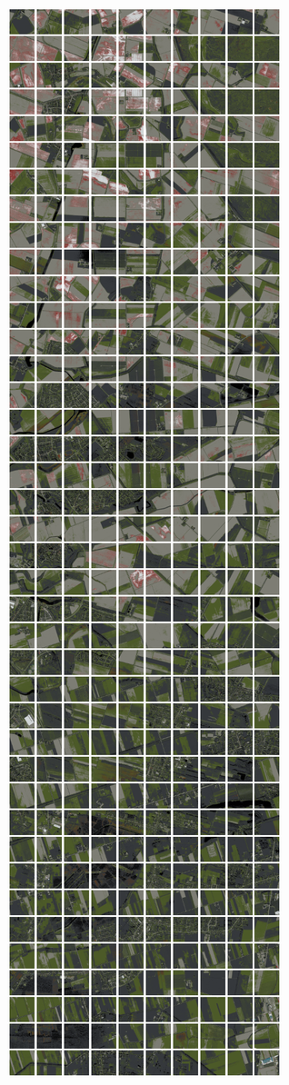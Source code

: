 <html>
<div>
<img src="https://github.com/HakkaTjakka/NL_TILE_MAP/blob/main/18/599/-1033/r.5990.-10330.png" height="44" width="44">
<img src="https://github.com/HakkaTjakka/NL_TILE_MAP/blob/main/18/599/-1033/r.5991.-10330.png" height="44" width="44">
<img src="https://github.com/HakkaTjakka/NL_TILE_MAP/blob/main/18/599/-1033/r.5992.-10330.png" height="44" width="44">
<img src="https://github.com/HakkaTjakka/NL_TILE_MAP/blob/main/18/599/-1033/r.5993.-10330.png" height="44" width="44">
<img src="https://github.com/HakkaTjakka/NL_TILE_MAP/blob/main/18/599/-1033/r.5994.-10330.png" height="44" width="44">
<img src="https://github.com/HakkaTjakka/NL_TILE_MAP/blob/main/18/599/-1033/r.5995.-10330.png" height="44" width="44">
<img src="https://github.com/HakkaTjakka/NL_TILE_MAP/blob/main/18/599/-1033/r.5996.-10330.png" height="44" width="44">
<img src="https://github.com/HakkaTjakka/NL_TILE_MAP/blob/main/18/599/-1033/r.5997.-10330.png" height="44" width="44">
<img src="https://github.com/HakkaTjakka/NL_TILE_MAP/blob/main/18/599/-1033/r.5998.-10330.png" height="44" width="44">
<img src="https://github.com/HakkaTjakka/NL_TILE_MAP/blob/main/18/599/-1033/r.5999.-10330.png" height="44" width="44">
<img src="https://github.com/HakkaTjakka/NL_TILE_MAP/blob/main/18/600/-1033/r.6000.-10330.png" height="44" width="44">
<img src="https://github.com/HakkaTjakka/NL_TILE_MAP/blob/main/18/600/-1033/r.6001.-10330.png" height="44" width="44">
<img src="https://github.com/HakkaTjakka/NL_TILE_MAP/blob/main/18/600/-1033/r.6002.-10330.png" height="44" width="44">
<img src="https://github.com/HakkaTjakka/NL_TILE_MAP/blob/main/18/600/-1033/r.6003.-10330.png" height="44" width="44">
<img src="https://github.com/HakkaTjakka/NL_TILE_MAP/blob/main/18/600/-1033/r.6004.-10330.png" height="44" width="44">
<img src="https://github.com/HakkaTjakka/NL_TILE_MAP/blob/main/18/600/-1033/r.6005.-10330.png" height="44" width="44">
<img src="https://github.com/HakkaTjakka/NL_TILE_MAP/blob/main/18/600/-1033/r.6006.-10330.png" height="44" width="44">
<img src="https://github.com/HakkaTjakka/NL_TILE_MAP/blob/main/18/600/-1033/r.6007.-10330.png" height="44" width="44">
<img src="https://github.com/HakkaTjakka/NL_TILE_MAP/blob/main/18/600/-1033/r.6008.-10330.png" height="44" width="44">
<img src="https://github.com/HakkaTjakka/NL_TILE_MAP/blob/main/18/600/-1033/r.6009.-10330.png" height="44" width="44">
<br>
<img src="https://github.com/HakkaTjakka/NL_TILE_MAP/blob/main/18/599/-1033/r.5990.-10329.png" height="44" width="44">
<img src="https://github.com/HakkaTjakka/NL_TILE_MAP/blob/main/18/599/-1033/r.5991.-10329.png" height="44" width="44">
<img src="https://github.com/HakkaTjakka/NL_TILE_MAP/blob/main/18/599/-1033/r.5992.-10329.png" height="44" width="44">
<img src="https://github.com/HakkaTjakka/NL_TILE_MAP/blob/main/18/599/-1033/r.5993.-10329.png" height="44" width="44">
<img src="https://github.com/HakkaTjakka/NL_TILE_MAP/blob/main/18/599/-1033/r.5994.-10329.png" height="44" width="44">
<img src="https://github.com/HakkaTjakka/NL_TILE_MAP/blob/main/18/599/-1033/r.5995.-10329.png" height="44" width="44">
<img src="https://github.com/HakkaTjakka/NL_TILE_MAP/blob/main/18/599/-1033/r.5996.-10329.png" height="44" width="44">
<img src="https://github.com/HakkaTjakka/NL_TILE_MAP/blob/main/18/599/-1033/r.5997.-10329.png" height="44" width="44">
<img src="https://github.com/HakkaTjakka/NL_TILE_MAP/blob/main/18/599/-1033/r.5998.-10329.png" height="44" width="44">
<img src="https://github.com/HakkaTjakka/NL_TILE_MAP/blob/main/18/599/-1033/r.5999.-10329.png" height="44" width="44">
<img src="https://github.com/HakkaTjakka/NL_TILE_MAP/blob/main/18/600/-1033/r.6000.-10329.png" height="44" width="44">
<img src="https://github.com/HakkaTjakka/NL_TILE_MAP/blob/main/18/600/-1033/r.6001.-10329.png" height="44" width="44">
<img src="https://github.com/HakkaTjakka/NL_TILE_MAP/blob/main/18/600/-1033/r.6002.-10329.png" height="44" width="44">
<img src="https://github.com/HakkaTjakka/NL_TILE_MAP/blob/main/18/600/-1033/r.6003.-10329.png" height="44" width="44">
<img src="https://github.com/HakkaTjakka/NL_TILE_MAP/blob/main/18/600/-1033/r.6004.-10329.png" height="44" width="44">
<img src="https://github.com/HakkaTjakka/NL_TILE_MAP/blob/main/18/600/-1033/r.6005.-10329.png" height="44" width="44">
<img src="https://github.com/HakkaTjakka/NL_TILE_MAP/blob/main/18/600/-1033/r.6006.-10329.png" height="44" width="44">
<img src="https://github.com/HakkaTjakka/NL_TILE_MAP/blob/main/18/600/-1033/r.6007.-10329.png" height="44" width="44">
<img src="https://github.com/HakkaTjakka/NL_TILE_MAP/blob/main/18/600/-1033/r.6008.-10329.png" height="44" width="44">
<img src="https://github.com/HakkaTjakka/NL_TILE_MAP/blob/main/18/600/-1033/r.6009.-10329.png" height="44" width="44">
<br>
<img src="https://github.com/HakkaTjakka/NL_TILE_MAP/blob/main/18/599/-1033/r.5990.-10328.png" height="44" width="44">
<img src="https://github.com/HakkaTjakka/NL_TILE_MAP/blob/main/18/599/-1033/r.5991.-10328.png" height="44" width="44">
<img src="https://github.com/HakkaTjakka/NL_TILE_MAP/blob/main/18/599/-1033/r.5992.-10328.png" height="44" width="44">
<img src="https://github.com/HakkaTjakka/NL_TILE_MAP/blob/main/18/599/-1033/r.5993.-10328.png" height="44" width="44">
<img src="https://github.com/HakkaTjakka/NL_TILE_MAP/blob/main/18/599/-1033/r.5994.-10328.png" height="44" width="44">
<img src="https://github.com/HakkaTjakka/NL_TILE_MAP/blob/main/18/599/-1033/r.5995.-10328.png" height="44" width="44">
<img src="https://github.com/HakkaTjakka/NL_TILE_MAP/blob/main/18/599/-1033/r.5996.-10328.png" height="44" width="44">
<img src="https://github.com/HakkaTjakka/NL_TILE_MAP/blob/main/18/599/-1033/r.5997.-10328.png" height="44" width="44">
<img src="https://github.com/HakkaTjakka/NL_TILE_MAP/blob/main/18/599/-1033/r.5998.-10328.png" height="44" width="44">
<img src="https://github.com/HakkaTjakka/NL_TILE_MAP/blob/main/18/599/-1033/r.5999.-10328.png" height="44" width="44">
<img src="https://github.com/HakkaTjakka/NL_TILE_MAP/blob/main/18/600/-1033/r.6000.-10328.png" height="44" width="44">
<img src="https://github.com/HakkaTjakka/NL_TILE_MAP/blob/main/18/600/-1033/r.6001.-10328.png" height="44" width="44">
<img src="https://github.com/HakkaTjakka/NL_TILE_MAP/blob/main/18/600/-1033/r.6002.-10328.png" height="44" width="44">
<img src="https://github.com/HakkaTjakka/NL_TILE_MAP/blob/main/18/600/-1033/r.6003.-10328.png" height="44" width="44">
<img src="https://github.com/HakkaTjakka/NL_TILE_MAP/blob/main/18/600/-1033/r.6004.-10328.png" height="44" width="44">
<img src="https://github.com/HakkaTjakka/NL_TILE_MAP/blob/main/18/600/-1033/r.6005.-10328.png" height="44" width="44">
<img src="https://github.com/HakkaTjakka/NL_TILE_MAP/blob/main/18/600/-1033/r.6006.-10328.png" height="44" width="44">
<img src="https://github.com/HakkaTjakka/NL_TILE_MAP/blob/main/18/600/-1033/r.6007.-10328.png" height="44" width="44">
<img src="https://github.com/HakkaTjakka/NL_TILE_MAP/blob/main/18/600/-1033/r.6008.-10328.png" height="44" width="44">
<img src="https://github.com/HakkaTjakka/NL_TILE_MAP/blob/main/18/600/-1033/r.6009.-10328.png" height="44" width="44">
<br>
<img src="https://github.com/HakkaTjakka/NL_TILE_MAP/blob/main/18/599/-1033/r.5990.-10327.png" height="44" width="44">
<img src="https://github.com/HakkaTjakka/NL_TILE_MAP/blob/main/18/599/-1033/r.5991.-10327.png" height="44" width="44">
<img src="https://github.com/HakkaTjakka/NL_TILE_MAP/blob/main/18/599/-1033/r.5992.-10327.png" height="44" width="44">
<img src="https://github.com/HakkaTjakka/NL_TILE_MAP/blob/main/18/599/-1033/r.5993.-10327.png" height="44" width="44">
<img src="https://github.com/HakkaTjakka/NL_TILE_MAP/blob/main/18/599/-1033/r.5994.-10327.png" height="44" width="44">
<img src="https://github.com/HakkaTjakka/NL_TILE_MAP/blob/main/18/599/-1033/r.5995.-10327.png" height="44" width="44">
<img src="https://github.com/HakkaTjakka/NL_TILE_MAP/blob/main/18/599/-1033/r.5996.-10327.png" height="44" width="44">
<img src="https://github.com/HakkaTjakka/NL_TILE_MAP/blob/main/18/599/-1033/r.5997.-10327.png" height="44" width="44">
<img src="https://github.com/HakkaTjakka/NL_TILE_MAP/blob/main/18/599/-1033/r.5998.-10327.png" height="44" width="44">
<img src="https://github.com/HakkaTjakka/NL_TILE_MAP/blob/main/18/599/-1033/r.5999.-10327.png" height="44" width="44">
<img src="https://github.com/HakkaTjakka/NL_TILE_MAP/blob/main/18/600/-1033/r.6000.-10327.png" height="44" width="44">
<img src="https://github.com/HakkaTjakka/NL_TILE_MAP/blob/main/18/600/-1033/r.6001.-10327.png" height="44" width="44">
<img src="https://github.com/HakkaTjakka/NL_TILE_MAP/blob/main/18/600/-1033/r.6002.-10327.png" height="44" width="44">
<img src="https://github.com/HakkaTjakka/NL_TILE_MAP/blob/main/18/600/-1033/r.6003.-10327.png" height="44" width="44">
<img src="https://github.com/HakkaTjakka/NL_TILE_MAP/blob/main/18/600/-1033/r.6004.-10327.png" height="44" width="44">
<img src="https://github.com/HakkaTjakka/NL_TILE_MAP/blob/main/18/600/-1033/r.6005.-10327.png" height="44" width="44">
<img src="https://github.com/HakkaTjakka/NL_TILE_MAP/blob/main/18/600/-1033/r.6006.-10327.png" height="44" width="44">
<img src="https://github.com/HakkaTjakka/NL_TILE_MAP/blob/main/18/600/-1033/r.6007.-10327.png" height="44" width="44">
<img src="https://github.com/HakkaTjakka/NL_TILE_MAP/blob/main/18/600/-1033/r.6008.-10327.png" height="44" width="44">
<img src="https://github.com/HakkaTjakka/NL_TILE_MAP/blob/main/18/600/-1033/r.6009.-10327.png" height="44" width="44">
<br>
<img src="https://github.com/HakkaTjakka/NL_TILE_MAP/blob/main/18/599/-1033/r.5990.-10326.png" height="44" width="44">
<img src="https://github.com/HakkaTjakka/NL_TILE_MAP/blob/main/18/599/-1033/r.5991.-10326.png" height="44" width="44">
<img src="https://github.com/HakkaTjakka/NL_TILE_MAP/blob/main/18/599/-1033/r.5992.-10326.png" height="44" width="44">
<img src="https://github.com/HakkaTjakka/NL_TILE_MAP/blob/main/18/599/-1033/r.5993.-10326.png" height="44" width="44">
<img src="https://github.com/HakkaTjakka/NL_TILE_MAP/blob/main/18/599/-1033/r.5994.-10326.png" height="44" width="44">
<img src="https://github.com/HakkaTjakka/NL_TILE_MAP/blob/main/18/599/-1033/r.5995.-10326.png" height="44" width="44">
<img src="https://github.com/HakkaTjakka/NL_TILE_MAP/blob/main/18/599/-1033/r.5996.-10326.png" height="44" width="44">
<img src="https://github.com/HakkaTjakka/NL_TILE_MAP/blob/main/18/599/-1033/r.5997.-10326.png" height="44" width="44">
<img src="https://github.com/HakkaTjakka/NL_TILE_MAP/blob/main/18/599/-1033/r.5998.-10326.png" height="44" width="44">
<img src="https://github.com/HakkaTjakka/NL_TILE_MAP/blob/main/18/599/-1033/r.5999.-10326.png" height="44" width="44">
<img src="https://github.com/HakkaTjakka/NL_TILE_MAP/blob/main/18/600/-1033/r.6000.-10326.png" height="44" width="44">
<img src="https://github.com/HakkaTjakka/NL_TILE_MAP/blob/main/18/600/-1033/r.6001.-10326.png" height="44" width="44">
<img src="https://github.com/HakkaTjakka/NL_TILE_MAP/blob/main/18/600/-1033/r.6002.-10326.png" height="44" width="44">
<img src="https://github.com/HakkaTjakka/NL_TILE_MAP/blob/main/18/600/-1033/r.6003.-10326.png" height="44" width="44">
<img src="https://github.com/HakkaTjakka/NL_TILE_MAP/blob/main/18/600/-1033/r.6004.-10326.png" height="44" width="44">
<img src="https://github.com/HakkaTjakka/NL_TILE_MAP/blob/main/18/600/-1033/r.6005.-10326.png" height="44" width="44">
<img src="https://github.com/HakkaTjakka/NL_TILE_MAP/blob/main/18/600/-1033/r.6006.-10326.png" height="44" width="44">
<img src="https://github.com/HakkaTjakka/NL_TILE_MAP/blob/main/18/600/-1033/r.6007.-10326.png" height="44" width="44">
<img src="https://github.com/HakkaTjakka/NL_TILE_MAP/blob/main/18/600/-1033/r.6008.-10326.png" height="44" width="44">
<img src="https://github.com/HakkaTjakka/NL_TILE_MAP/blob/main/18/600/-1033/r.6009.-10326.png" height="44" width="44">
<br>
<img src="https://github.com/HakkaTjakka/NL_TILE_MAP/blob/main/18/599/-1033/r.5990.-10325.png" height="44" width="44">
<img src="https://github.com/HakkaTjakka/NL_TILE_MAP/blob/main/18/599/-1033/r.5991.-10325.png" height="44" width="44">
<img src="https://github.com/HakkaTjakka/NL_TILE_MAP/blob/main/18/599/-1033/r.5992.-10325.png" height="44" width="44">
<img src="https://github.com/HakkaTjakka/NL_TILE_MAP/blob/main/18/599/-1033/r.5993.-10325.png" height="44" width="44">
<img src="https://github.com/HakkaTjakka/NL_TILE_MAP/blob/main/18/599/-1033/r.5994.-10325.png" height="44" width="44">
<img src="https://github.com/HakkaTjakka/NL_TILE_MAP/blob/main/18/599/-1033/r.5995.-10325.png" height="44" width="44">
<img src="https://github.com/HakkaTjakka/NL_TILE_MAP/blob/main/18/599/-1033/r.5996.-10325.png" height="44" width="44">
<img src="https://github.com/HakkaTjakka/NL_TILE_MAP/blob/main/18/599/-1033/r.5997.-10325.png" height="44" width="44">
<img src="https://github.com/HakkaTjakka/NL_TILE_MAP/blob/main/18/599/-1033/r.5998.-10325.png" height="44" width="44">
<img src="https://github.com/HakkaTjakka/NL_TILE_MAP/blob/main/18/599/-1033/r.5999.-10325.png" height="44" width="44">
<img src="https://github.com/HakkaTjakka/NL_TILE_MAP/blob/main/18/600/-1033/r.6000.-10325.png" height="44" width="44">
<img src="https://github.com/HakkaTjakka/NL_TILE_MAP/blob/main/18/600/-1033/r.6001.-10325.png" height="44" width="44">
<img src="https://github.com/HakkaTjakka/NL_TILE_MAP/blob/main/18/600/-1033/r.6002.-10325.png" height="44" width="44">
<img src="https://github.com/HakkaTjakka/NL_TILE_MAP/blob/main/18/600/-1033/r.6003.-10325.png" height="44" width="44">
<img src="https://github.com/HakkaTjakka/NL_TILE_MAP/blob/main/18/600/-1033/r.6004.-10325.png" height="44" width="44">
<img src="https://github.com/HakkaTjakka/NL_TILE_MAP/blob/main/18/600/-1033/r.6005.-10325.png" height="44" width="44">
<img src="https://github.com/HakkaTjakka/NL_TILE_MAP/blob/main/18/600/-1033/r.6006.-10325.png" height="44" width="44">
<img src="https://github.com/HakkaTjakka/NL_TILE_MAP/blob/main/18/600/-1033/r.6007.-10325.png" height="44" width="44">
<img src="https://github.com/HakkaTjakka/NL_TILE_MAP/blob/main/18/600/-1033/r.6008.-10325.png" height="44" width="44">
<img src="https://github.com/HakkaTjakka/NL_TILE_MAP/blob/main/18/600/-1033/r.6009.-10325.png" height="44" width="44">
<br>
<img src="https://github.com/HakkaTjakka/NL_TILE_MAP/blob/main/18/599/-1033/r.5990.-10324.png" height="44" width="44">
<img src="https://github.com/HakkaTjakka/NL_TILE_MAP/blob/main/18/599/-1033/r.5991.-10324.png" height="44" width="44">
<img src="https://github.com/HakkaTjakka/NL_TILE_MAP/blob/main/18/599/-1033/r.5992.-10324.png" height="44" width="44">
<img src="https://github.com/HakkaTjakka/NL_TILE_MAP/blob/main/18/599/-1033/r.5993.-10324.png" height="44" width="44">
<img src="https://github.com/HakkaTjakka/NL_TILE_MAP/blob/main/18/599/-1033/r.5994.-10324.png" height="44" width="44">
<img src="https://github.com/HakkaTjakka/NL_TILE_MAP/blob/main/18/599/-1033/r.5995.-10324.png" height="44" width="44">
<img src="https://github.com/HakkaTjakka/NL_TILE_MAP/blob/main/18/599/-1033/r.5996.-10324.png" height="44" width="44">
<img src="https://github.com/HakkaTjakka/NL_TILE_MAP/blob/main/18/599/-1033/r.5997.-10324.png" height="44" width="44">
<img src="https://github.com/HakkaTjakka/NL_TILE_MAP/blob/main/18/599/-1033/r.5998.-10324.png" height="44" width="44">
<img src="https://github.com/HakkaTjakka/NL_TILE_MAP/blob/main/18/599/-1033/r.5999.-10324.png" height="44" width="44">
<img src="https://github.com/HakkaTjakka/NL_TILE_MAP/blob/main/18/600/-1033/r.6000.-10324.png" height="44" width="44">
<img src="https://github.com/HakkaTjakka/NL_TILE_MAP/blob/main/18/600/-1033/r.6001.-10324.png" height="44" width="44">
<img src="https://github.com/HakkaTjakka/NL_TILE_MAP/blob/main/18/600/-1033/r.6002.-10324.png" height="44" width="44">
<img src="https://github.com/HakkaTjakka/NL_TILE_MAP/blob/main/18/600/-1033/r.6003.-10324.png" height="44" width="44">
<img src="https://github.com/HakkaTjakka/NL_TILE_MAP/blob/main/18/600/-1033/r.6004.-10324.png" height="44" width="44">
<img src="https://github.com/HakkaTjakka/NL_TILE_MAP/blob/main/18/600/-1033/r.6005.-10324.png" height="44" width="44">
<img src="https://github.com/HakkaTjakka/NL_TILE_MAP/blob/main/18/600/-1033/r.6006.-10324.png" height="44" width="44">
<img src="https://github.com/HakkaTjakka/NL_TILE_MAP/blob/main/18/600/-1033/r.6007.-10324.png" height="44" width="44">
<img src="https://github.com/HakkaTjakka/NL_TILE_MAP/blob/main/18/600/-1033/r.6008.-10324.png" height="44" width="44">
<img src="https://github.com/HakkaTjakka/NL_TILE_MAP/blob/main/18/600/-1033/r.6009.-10324.png" height="44" width="44">
<br>
<img src="https://github.com/HakkaTjakka/NL_TILE_MAP/blob/main/18/599/-1033/r.5990.-10323.png" height="44" width="44">
<img src="https://github.com/HakkaTjakka/NL_TILE_MAP/blob/main/18/599/-1033/r.5991.-10323.png" height="44" width="44">
<img src="https://github.com/HakkaTjakka/NL_TILE_MAP/blob/main/18/599/-1033/r.5992.-10323.png" height="44" width="44">
<img src="https://github.com/HakkaTjakka/NL_TILE_MAP/blob/main/18/599/-1033/r.5993.-10323.png" height="44" width="44">
<img src="https://github.com/HakkaTjakka/NL_TILE_MAP/blob/main/18/599/-1033/r.5994.-10323.png" height="44" width="44">
<img src="https://github.com/HakkaTjakka/NL_TILE_MAP/blob/main/18/599/-1033/r.5995.-10323.png" height="44" width="44">
<img src="https://github.com/HakkaTjakka/NL_TILE_MAP/blob/main/18/599/-1033/r.5996.-10323.png" height="44" width="44">
<img src="https://github.com/HakkaTjakka/NL_TILE_MAP/blob/main/18/599/-1033/r.5997.-10323.png" height="44" width="44">
<img src="https://github.com/HakkaTjakka/NL_TILE_MAP/blob/main/18/599/-1033/r.5998.-10323.png" height="44" width="44">
<img src="https://github.com/HakkaTjakka/NL_TILE_MAP/blob/main/18/599/-1033/r.5999.-10323.png" height="44" width="44">
<img src="https://github.com/HakkaTjakka/NL_TILE_MAP/blob/main/18/600/-1033/r.6000.-10323.png" height="44" width="44">
<img src="https://github.com/HakkaTjakka/NL_TILE_MAP/blob/main/18/600/-1033/r.6001.-10323.png" height="44" width="44">
<img src="https://github.com/HakkaTjakka/NL_TILE_MAP/blob/main/18/600/-1033/r.6002.-10323.png" height="44" width="44">
<img src="https://github.com/HakkaTjakka/NL_TILE_MAP/blob/main/18/600/-1033/r.6003.-10323.png" height="44" width="44">
<img src="https://github.com/HakkaTjakka/NL_TILE_MAP/blob/main/18/600/-1033/r.6004.-10323.png" height="44" width="44">
<img src="https://github.com/HakkaTjakka/NL_TILE_MAP/blob/main/18/600/-1033/r.6005.-10323.png" height="44" width="44">
<img src="https://github.com/HakkaTjakka/NL_TILE_MAP/blob/main/18/600/-1033/r.6006.-10323.png" height="44" width="44">
<img src="https://github.com/HakkaTjakka/NL_TILE_MAP/blob/main/18/600/-1033/r.6007.-10323.png" height="44" width="44">
<img src="https://github.com/HakkaTjakka/NL_TILE_MAP/blob/main/18/600/-1033/r.6008.-10323.png" height="44" width="44">
<img src="https://github.com/HakkaTjakka/NL_TILE_MAP/blob/main/18/600/-1033/r.6009.-10323.png" height="44" width="44">
<br>
<img src="https://github.com/HakkaTjakka/NL_TILE_MAP/blob/main/18/599/-1033/r.5990.-10322.png" height="44" width="44">
<img src="https://github.com/HakkaTjakka/NL_TILE_MAP/blob/main/18/599/-1033/r.5991.-10322.png" height="44" width="44">
<img src="https://github.com/HakkaTjakka/NL_TILE_MAP/blob/main/18/599/-1033/r.5992.-10322.png" height="44" width="44">
<img src="https://github.com/HakkaTjakka/NL_TILE_MAP/blob/main/18/599/-1033/r.5993.-10322.png" height="44" width="44">
<img src="https://github.com/HakkaTjakka/NL_TILE_MAP/blob/main/18/599/-1033/r.5994.-10322.png" height="44" width="44">
<img src="https://github.com/HakkaTjakka/NL_TILE_MAP/blob/main/18/599/-1033/r.5995.-10322.png" height="44" width="44">
<img src="https://github.com/HakkaTjakka/NL_TILE_MAP/blob/main/18/599/-1033/r.5996.-10322.png" height="44" width="44">
<img src="https://github.com/HakkaTjakka/NL_TILE_MAP/blob/main/18/599/-1033/r.5997.-10322.png" height="44" width="44">
<img src="https://github.com/HakkaTjakka/NL_TILE_MAP/blob/main/18/599/-1033/r.5998.-10322.png" height="44" width="44">
<img src="https://github.com/HakkaTjakka/NL_TILE_MAP/blob/main/18/599/-1033/r.5999.-10322.png" height="44" width="44">
<img src="https://github.com/HakkaTjakka/NL_TILE_MAP/blob/main/18/600/-1033/r.6000.-10322.png" height="44" width="44">
<img src="https://github.com/HakkaTjakka/NL_TILE_MAP/blob/main/18/600/-1033/r.6001.-10322.png" height="44" width="44">
<img src="https://github.com/HakkaTjakka/NL_TILE_MAP/blob/main/18/600/-1033/r.6002.-10322.png" height="44" width="44">
<img src="https://github.com/HakkaTjakka/NL_TILE_MAP/blob/main/18/600/-1033/r.6003.-10322.png" height="44" width="44">
<img src="https://github.com/HakkaTjakka/NL_TILE_MAP/blob/main/18/600/-1033/r.6004.-10322.png" height="44" width="44">
<img src="https://github.com/HakkaTjakka/NL_TILE_MAP/blob/main/18/600/-1033/r.6005.-10322.png" height="44" width="44">
<img src="https://github.com/HakkaTjakka/NL_TILE_MAP/blob/main/18/600/-1033/r.6006.-10322.png" height="44" width="44">
<img src="https://github.com/HakkaTjakka/NL_TILE_MAP/blob/main/18/600/-1033/r.6007.-10322.png" height="44" width="44">
<img src="https://github.com/HakkaTjakka/NL_TILE_MAP/blob/main/18/600/-1033/r.6008.-10322.png" height="44" width="44">
<img src="https://github.com/HakkaTjakka/NL_TILE_MAP/blob/main/18/600/-1033/r.6009.-10322.png" height="44" width="44">
<br>
<img src="https://github.com/HakkaTjakka/NL_TILE_MAP/blob/main/18/599/-1033/r.5990.-10321.png" height="44" width="44">
<img src="https://github.com/HakkaTjakka/NL_TILE_MAP/blob/main/18/599/-1033/r.5991.-10321.png" height="44" width="44">
<img src="https://github.com/HakkaTjakka/NL_TILE_MAP/blob/main/18/599/-1033/r.5992.-10321.png" height="44" width="44">
<img src="https://github.com/HakkaTjakka/NL_TILE_MAP/blob/main/18/599/-1033/r.5993.-10321.png" height="44" width="44">
<img src="https://github.com/HakkaTjakka/NL_TILE_MAP/blob/main/18/599/-1033/r.5994.-10321.png" height="44" width="44">
<img src="https://github.com/HakkaTjakka/NL_TILE_MAP/blob/main/18/599/-1033/r.5995.-10321.png" height="44" width="44">
<img src="https://github.com/HakkaTjakka/NL_TILE_MAP/blob/main/18/599/-1033/r.5996.-10321.png" height="44" width="44">
<img src="https://github.com/HakkaTjakka/NL_TILE_MAP/blob/main/18/599/-1033/r.5997.-10321.png" height="44" width="44">
<img src="https://github.com/HakkaTjakka/NL_TILE_MAP/blob/main/18/599/-1033/r.5998.-10321.png" height="44" width="44">
<img src="https://github.com/HakkaTjakka/NL_TILE_MAP/blob/main/18/599/-1033/r.5999.-10321.png" height="44" width="44">
<img src="https://github.com/HakkaTjakka/NL_TILE_MAP/blob/main/18/600/-1033/r.6000.-10321.png" height="44" width="44">
<img src="https://github.com/HakkaTjakka/NL_TILE_MAP/blob/main/18/600/-1033/r.6001.-10321.png" height="44" width="44">
<img src="https://github.com/HakkaTjakka/NL_TILE_MAP/blob/main/18/600/-1033/r.6002.-10321.png" height="44" width="44">
<img src="https://github.com/HakkaTjakka/NL_TILE_MAP/blob/main/18/600/-1033/r.6003.-10321.png" height="44" width="44">
<img src="https://github.com/HakkaTjakka/NL_TILE_MAP/blob/main/18/600/-1033/r.6004.-10321.png" height="44" width="44">
<img src="https://github.com/HakkaTjakka/NL_TILE_MAP/blob/main/18/600/-1033/r.6005.-10321.png" height="44" width="44">
<img src="https://github.com/HakkaTjakka/NL_TILE_MAP/blob/main/18/600/-1033/r.6006.-10321.png" height="44" width="44">
<img src="https://github.com/HakkaTjakka/NL_TILE_MAP/blob/main/18/600/-1033/r.6007.-10321.png" height="44" width="44">
<img src="https://github.com/HakkaTjakka/NL_TILE_MAP/blob/main/18/600/-1033/r.6008.-10321.png" height="44" width="44">
<img src="https://github.com/HakkaTjakka/NL_TILE_MAP/blob/main/18/600/-1033/r.6009.-10321.png" height="44" width="44">
<br>
<img src="https://github.com/HakkaTjakka/NL_TILE_MAP/blob/main/18/599/-1032/r.5990.-10320.png" height="44" width="44">
<img src="https://github.com/HakkaTjakka/NL_TILE_MAP/blob/main/18/599/-1032/r.5991.-10320.png" height="44" width="44">
<img src="https://github.com/HakkaTjakka/NL_TILE_MAP/blob/main/18/599/-1032/r.5992.-10320.png" height="44" width="44">
<img src="https://github.com/HakkaTjakka/NL_TILE_MAP/blob/main/18/599/-1032/r.5993.-10320.png" height="44" width="44">
<img src="https://github.com/HakkaTjakka/NL_TILE_MAP/blob/main/18/599/-1032/r.5994.-10320.png" height="44" width="44">
<img src="https://github.com/HakkaTjakka/NL_TILE_MAP/blob/main/18/599/-1032/r.5995.-10320.png" height="44" width="44">
<img src="https://github.com/HakkaTjakka/NL_TILE_MAP/blob/main/18/599/-1032/r.5996.-10320.png" height="44" width="44">
<img src="https://github.com/HakkaTjakka/NL_TILE_MAP/blob/main/18/599/-1032/r.5997.-10320.png" height="44" width="44">
<img src="https://github.com/HakkaTjakka/NL_TILE_MAP/blob/main/18/599/-1032/r.5998.-10320.png" height="44" width="44">
<img src="https://github.com/HakkaTjakka/NL_TILE_MAP/blob/main/18/599/-1032/r.5999.-10320.png" height="44" width="44">
<img src="https://github.com/HakkaTjakka/NL_TILE_MAP/blob/main/18/600/-1032/r.6000.-10320.png" height="44" width="44">
<img src="https://github.com/HakkaTjakka/NL_TILE_MAP/blob/main/18/600/-1032/r.6001.-10320.png" height="44" width="44">
<img src="https://github.com/HakkaTjakka/NL_TILE_MAP/blob/main/18/600/-1032/r.6002.-10320.png" height="44" width="44">
<img src="https://github.com/HakkaTjakka/NL_TILE_MAP/blob/main/18/600/-1032/r.6003.-10320.png" height="44" width="44">
<img src="https://github.com/HakkaTjakka/NL_TILE_MAP/blob/main/18/600/-1032/r.6004.-10320.png" height="44" width="44">
<img src="https://github.com/HakkaTjakka/NL_TILE_MAP/blob/main/18/600/-1032/r.6005.-10320.png" height="44" width="44">
<img src="https://github.com/HakkaTjakka/NL_TILE_MAP/blob/main/18/600/-1032/r.6006.-10320.png" height="44" width="44">
<img src="https://github.com/HakkaTjakka/NL_TILE_MAP/blob/main/18/600/-1032/r.6007.-10320.png" height="44" width="44">
<img src="https://github.com/HakkaTjakka/NL_TILE_MAP/blob/main/18/600/-1032/r.6008.-10320.png" height="44" width="44">
<img src="https://github.com/HakkaTjakka/NL_TILE_MAP/blob/main/18/600/-1032/r.6009.-10320.png" height="44" width="44">
<br>
<img src="https://github.com/HakkaTjakka/NL_TILE_MAP/blob/main/18/599/-1032/r.5990.-10319.png" height="44" width="44">
<img src="https://github.com/HakkaTjakka/NL_TILE_MAP/blob/main/18/599/-1032/r.5991.-10319.png" height="44" width="44">
<img src="https://github.com/HakkaTjakka/NL_TILE_MAP/blob/main/18/599/-1032/r.5992.-10319.png" height="44" width="44">
<img src="https://github.com/HakkaTjakka/NL_TILE_MAP/blob/main/18/599/-1032/r.5993.-10319.png" height="44" width="44">
<img src="https://github.com/HakkaTjakka/NL_TILE_MAP/blob/main/18/599/-1032/r.5994.-10319.png" height="44" width="44">
<img src="https://github.com/HakkaTjakka/NL_TILE_MAP/blob/main/18/599/-1032/r.5995.-10319.png" height="44" width="44">
<img src="https://github.com/HakkaTjakka/NL_TILE_MAP/blob/main/18/599/-1032/r.5996.-10319.png" height="44" width="44">
<img src="https://github.com/HakkaTjakka/NL_TILE_MAP/blob/main/18/599/-1032/r.5997.-10319.png" height="44" width="44">
<img src="https://github.com/HakkaTjakka/NL_TILE_MAP/blob/main/18/599/-1032/r.5998.-10319.png" height="44" width="44">
<img src="https://github.com/HakkaTjakka/NL_TILE_MAP/blob/main/18/599/-1032/r.5999.-10319.png" height="44" width="44">
<img src="https://github.com/HakkaTjakka/NL_TILE_MAP/blob/main/18/600/-1032/r.6000.-10319.png" height="44" width="44">
<img src="https://github.com/HakkaTjakka/NL_TILE_MAP/blob/main/18/600/-1032/r.6001.-10319.png" height="44" width="44">
<img src="https://github.com/HakkaTjakka/NL_TILE_MAP/blob/main/18/600/-1032/r.6002.-10319.png" height="44" width="44">
<img src="https://github.com/HakkaTjakka/NL_TILE_MAP/blob/main/18/600/-1032/r.6003.-10319.png" height="44" width="44">
<img src="https://github.com/HakkaTjakka/NL_TILE_MAP/blob/main/18/600/-1032/r.6004.-10319.png" height="44" width="44">
<img src="https://github.com/HakkaTjakka/NL_TILE_MAP/blob/main/18/600/-1032/r.6005.-10319.png" height="44" width="44">
<img src="https://github.com/HakkaTjakka/NL_TILE_MAP/blob/main/18/600/-1032/r.6006.-10319.png" height="44" width="44">
<img src="https://github.com/HakkaTjakka/NL_TILE_MAP/blob/main/18/600/-1032/r.6007.-10319.png" height="44" width="44">
<img src="https://github.com/HakkaTjakka/NL_TILE_MAP/blob/main/18/600/-1032/r.6008.-10319.png" height="44" width="44">
<img src="https://github.com/HakkaTjakka/NL_TILE_MAP/blob/main/18/600/-1032/r.6009.-10319.png" height="44" width="44">
<br>
<img src="https://github.com/HakkaTjakka/NL_TILE_MAP/blob/main/18/599/-1032/r.5990.-10318.png" height="44" width="44">
<img src="https://github.com/HakkaTjakka/NL_TILE_MAP/blob/main/18/599/-1032/r.5991.-10318.png" height="44" width="44">
<img src="https://github.com/HakkaTjakka/NL_TILE_MAP/blob/main/18/599/-1032/r.5992.-10318.png" height="44" width="44">
<img src="https://github.com/HakkaTjakka/NL_TILE_MAP/blob/main/18/599/-1032/r.5993.-10318.png" height="44" width="44">
<img src="https://github.com/HakkaTjakka/NL_TILE_MAP/blob/main/18/599/-1032/r.5994.-10318.png" height="44" width="44">
<img src="https://github.com/HakkaTjakka/NL_TILE_MAP/blob/main/18/599/-1032/r.5995.-10318.png" height="44" width="44">
<img src="https://github.com/HakkaTjakka/NL_TILE_MAP/blob/main/18/599/-1032/r.5996.-10318.png" height="44" width="44">
<img src="https://github.com/HakkaTjakka/NL_TILE_MAP/blob/main/18/599/-1032/r.5997.-10318.png" height="44" width="44">
<img src="https://github.com/HakkaTjakka/NL_TILE_MAP/blob/main/18/599/-1032/r.5998.-10318.png" height="44" width="44">
<img src="https://github.com/HakkaTjakka/NL_TILE_MAP/blob/main/18/599/-1032/r.5999.-10318.png" height="44" width="44">
<img src="https://github.com/HakkaTjakka/NL_TILE_MAP/blob/main/18/600/-1032/r.6000.-10318.png" height="44" width="44">
<img src="https://github.com/HakkaTjakka/NL_TILE_MAP/blob/main/18/600/-1032/r.6001.-10318.png" height="44" width="44">
<img src="https://github.com/HakkaTjakka/NL_TILE_MAP/blob/main/18/600/-1032/r.6002.-10318.png" height="44" width="44">
<img src="https://github.com/HakkaTjakka/NL_TILE_MAP/blob/main/18/600/-1032/r.6003.-10318.png" height="44" width="44">
<img src="https://github.com/HakkaTjakka/NL_TILE_MAP/blob/main/18/600/-1032/r.6004.-10318.png" height="44" width="44">
<img src="https://github.com/HakkaTjakka/NL_TILE_MAP/blob/main/18/600/-1032/r.6005.-10318.png" height="44" width="44">
<img src="https://github.com/HakkaTjakka/NL_TILE_MAP/blob/main/18/600/-1032/r.6006.-10318.png" height="44" width="44">
<img src="https://github.com/HakkaTjakka/NL_TILE_MAP/blob/main/18/600/-1032/r.6007.-10318.png" height="44" width="44">
<img src="https://github.com/HakkaTjakka/NL_TILE_MAP/blob/main/18/600/-1032/r.6008.-10318.png" height="44" width="44">
<img src="https://github.com/HakkaTjakka/NL_TILE_MAP/blob/main/18/600/-1032/r.6009.-10318.png" height="44" width="44">
<br>
<img src="https://github.com/HakkaTjakka/NL_TILE_MAP/blob/main/18/599/-1032/r.5990.-10317.png" height="44" width="44">
<img src="https://github.com/HakkaTjakka/NL_TILE_MAP/blob/main/18/599/-1032/r.5991.-10317.png" height="44" width="44">
<img src="https://github.com/HakkaTjakka/NL_TILE_MAP/blob/main/18/599/-1032/r.5992.-10317.png" height="44" width="44">
<img src="https://github.com/HakkaTjakka/NL_TILE_MAP/blob/main/18/599/-1032/r.5993.-10317.png" height="44" width="44">
<img src="https://github.com/HakkaTjakka/NL_TILE_MAP/blob/main/18/599/-1032/r.5994.-10317.png" height="44" width="44">
<img src="https://github.com/HakkaTjakka/NL_TILE_MAP/blob/main/18/599/-1032/r.5995.-10317.png" height="44" width="44">
<img src="https://github.com/HakkaTjakka/NL_TILE_MAP/blob/main/18/599/-1032/r.5996.-10317.png" height="44" width="44">
<img src="https://github.com/HakkaTjakka/NL_TILE_MAP/blob/main/18/599/-1032/r.5997.-10317.png" height="44" width="44">
<img src="https://github.com/HakkaTjakka/NL_TILE_MAP/blob/main/18/599/-1032/r.5998.-10317.png" height="44" width="44">
<img src="https://github.com/HakkaTjakka/NL_TILE_MAP/blob/main/18/599/-1032/r.5999.-10317.png" height="44" width="44">
<img src="https://github.com/HakkaTjakka/NL_TILE_MAP/blob/main/18/600/-1032/r.6000.-10317.png" height="44" width="44">
<img src="https://github.com/HakkaTjakka/NL_TILE_MAP/blob/main/18/600/-1032/r.6001.-10317.png" height="44" width="44">
<img src="https://github.com/HakkaTjakka/NL_TILE_MAP/blob/main/18/600/-1032/r.6002.-10317.png" height="44" width="44">
<img src="https://github.com/HakkaTjakka/NL_TILE_MAP/blob/main/18/600/-1032/r.6003.-10317.png" height="44" width="44">
<img src="https://github.com/HakkaTjakka/NL_TILE_MAP/blob/main/18/600/-1032/r.6004.-10317.png" height="44" width="44">
<img src="https://github.com/HakkaTjakka/NL_TILE_MAP/blob/main/18/600/-1032/r.6005.-10317.png" height="44" width="44">
<img src="https://github.com/HakkaTjakka/NL_TILE_MAP/blob/main/18/600/-1032/r.6006.-10317.png" height="44" width="44">
<img src="https://github.com/HakkaTjakka/NL_TILE_MAP/blob/main/18/600/-1032/r.6007.-10317.png" height="44" width="44">
<img src="https://github.com/HakkaTjakka/NL_TILE_MAP/blob/main/18/600/-1032/r.6008.-10317.png" height="44" width="44">
<img src="https://github.com/HakkaTjakka/NL_TILE_MAP/blob/main/18/600/-1032/r.6009.-10317.png" height="44" width="44">
<br>
<img src="https://github.com/HakkaTjakka/NL_TILE_MAP/blob/main/18/599/-1032/r.5990.-10316.png" height="44" width="44">
<img src="https://github.com/HakkaTjakka/NL_TILE_MAP/blob/main/18/599/-1032/r.5991.-10316.png" height="44" width="44">
<img src="https://github.com/HakkaTjakka/NL_TILE_MAP/blob/main/18/599/-1032/r.5992.-10316.png" height="44" width="44">
<img src="https://github.com/HakkaTjakka/NL_TILE_MAP/blob/main/18/599/-1032/r.5993.-10316.png" height="44" width="44">
<img src="https://github.com/HakkaTjakka/NL_TILE_MAP/blob/main/18/599/-1032/r.5994.-10316.png" height="44" width="44">
<img src="https://github.com/HakkaTjakka/NL_TILE_MAP/blob/main/18/599/-1032/r.5995.-10316.png" height="44" width="44">
<img src="https://github.com/HakkaTjakka/NL_TILE_MAP/blob/main/18/599/-1032/r.5996.-10316.png" height="44" width="44">
<img src="https://github.com/HakkaTjakka/NL_TILE_MAP/blob/main/18/599/-1032/r.5997.-10316.png" height="44" width="44">
<img src="https://github.com/HakkaTjakka/NL_TILE_MAP/blob/main/18/599/-1032/r.5998.-10316.png" height="44" width="44">
<img src="https://github.com/HakkaTjakka/NL_TILE_MAP/blob/main/18/599/-1032/r.5999.-10316.png" height="44" width="44">
<img src="https://github.com/HakkaTjakka/NL_TILE_MAP/blob/main/18/600/-1032/r.6000.-10316.png" height="44" width="44">
<img src="https://github.com/HakkaTjakka/NL_TILE_MAP/blob/main/18/600/-1032/r.6001.-10316.png" height="44" width="44">
<img src="https://github.com/HakkaTjakka/NL_TILE_MAP/blob/main/18/600/-1032/r.6002.-10316.png" height="44" width="44">
<img src="https://github.com/HakkaTjakka/NL_TILE_MAP/blob/main/18/600/-1032/r.6003.-10316.png" height="44" width="44">
<img src="https://github.com/HakkaTjakka/NL_TILE_MAP/blob/main/18/600/-1032/r.6004.-10316.png" height="44" width="44">
<img src="https://github.com/HakkaTjakka/NL_TILE_MAP/blob/main/18/600/-1032/r.6005.-10316.png" height="44" width="44">
<img src="https://github.com/HakkaTjakka/NL_TILE_MAP/blob/main/18/600/-1032/r.6006.-10316.png" height="44" width="44">
<img src="https://github.com/HakkaTjakka/NL_TILE_MAP/blob/main/18/600/-1032/r.6007.-10316.png" height="44" width="44">
<img src="https://github.com/HakkaTjakka/NL_TILE_MAP/blob/main/18/600/-1032/r.6008.-10316.png" height="44" width="44">
<img src="https://github.com/HakkaTjakka/NL_TILE_MAP/blob/main/18/600/-1032/r.6009.-10316.png" height="44" width="44">
<br>
<img src="https://github.com/HakkaTjakka/NL_TILE_MAP/blob/main/18/599/-1032/r.5990.-10315.png" height="44" width="44">
<img src="https://github.com/HakkaTjakka/NL_TILE_MAP/blob/main/18/599/-1032/r.5991.-10315.png" height="44" width="44">
<img src="https://github.com/HakkaTjakka/NL_TILE_MAP/blob/main/18/599/-1032/r.5992.-10315.png" height="44" width="44">
<img src="https://github.com/HakkaTjakka/NL_TILE_MAP/blob/main/18/599/-1032/r.5993.-10315.png" height="44" width="44">
<img src="https://github.com/HakkaTjakka/NL_TILE_MAP/blob/main/18/599/-1032/r.5994.-10315.png" height="44" width="44">
<img src="https://github.com/HakkaTjakka/NL_TILE_MAP/blob/main/18/599/-1032/r.5995.-10315.png" height="44" width="44">
<img src="https://github.com/HakkaTjakka/NL_TILE_MAP/blob/main/18/599/-1032/r.5996.-10315.png" height="44" width="44">
<img src="https://github.com/HakkaTjakka/NL_TILE_MAP/blob/main/18/599/-1032/r.5997.-10315.png" height="44" width="44">
<img src="https://github.com/HakkaTjakka/NL_TILE_MAP/blob/main/18/599/-1032/r.5998.-10315.png" height="44" width="44">
<img src="https://github.com/HakkaTjakka/NL_TILE_MAP/blob/main/18/599/-1032/r.5999.-10315.png" height="44" width="44">
<img src="https://github.com/HakkaTjakka/NL_TILE_MAP/blob/main/18/600/-1032/r.6000.-10315.png" height="44" width="44">
<img src="https://github.com/HakkaTjakka/NL_TILE_MAP/blob/main/18/600/-1032/r.6001.-10315.png" height="44" width="44">
<img src="https://github.com/HakkaTjakka/NL_TILE_MAP/blob/main/18/600/-1032/r.6002.-10315.png" height="44" width="44">
<img src="https://github.com/HakkaTjakka/NL_TILE_MAP/blob/main/18/600/-1032/r.6003.-10315.png" height="44" width="44">
<img src="https://github.com/HakkaTjakka/NL_TILE_MAP/blob/main/18/600/-1032/r.6004.-10315.png" height="44" width="44">
<img src="https://github.com/HakkaTjakka/NL_TILE_MAP/blob/main/18/600/-1032/r.6005.-10315.png" height="44" width="44">
<img src="https://github.com/HakkaTjakka/NL_TILE_MAP/blob/main/18/600/-1032/r.6006.-10315.png" height="44" width="44">
<img src="https://github.com/HakkaTjakka/NL_TILE_MAP/blob/main/18/600/-1032/r.6007.-10315.png" height="44" width="44">
<img src="https://github.com/HakkaTjakka/NL_TILE_MAP/blob/main/18/600/-1032/r.6008.-10315.png" height="44" width="44">
<img src="https://github.com/HakkaTjakka/NL_TILE_MAP/blob/main/18/600/-1032/r.6009.-10315.png" height="44" width="44">
<br>
<img src="https://github.com/HakkaTjakka/NL_TILE_MAP/blob/main/18/599/-1032/r.5990.-10314.png" height="44" width="44">
<img src="https://github.com/HakkaTjakka/NL_TILE_MAP/blob/main/18/599/-1032/r.5991.-10314.png" height="44" width="44">
<img src="https://github.com/HakkaTjakka/NL_TILE_MAP/blob/main/18/599/-1032/r.5992.-10314.png" height="44" width="44">
<img src="https://github.com/HakkaTjakka/NL_TILE_MAP/blob/main/18/599/-1032/r.5993.-10314.png" height="44" width="44">
<img src="https://github.com/HakkaTjakka/NL_TILE_MAP/blob/main/18/599/-1032/r.5994.-10314.png" height="44" width="44">
<img src="https://github.com/HakkaTjakka/NL_TILE_MAP/blob/main/18/599/-1032/r.5995.-10314.png" height="44" width="44">
<img src="https://github.com/HakkaTjakka/NL_TILE_MAP/blob/main/18/599/-1032/r.5996.-10314.png" height="44" width="44">
<img src="https://github.com/HakkaTjakka/NL_TILE_MAP/blob/main/18/599/-1032/r.5997.-10314.png" height="44" width="44">
<img src="https://github.com/HakkaTjakka/NL_TILE_MAP/blob/main/18/599/-1032/r.5998.-10314.png" height="44" width="44">
<img src="https://github.com/HakkaTjakka/NL_TILE_MAP/blob/main/18/599/-1032/r.5999.-10314.png" height="44" width="44">
<img src="https://github.com/HakkaTjakka/NL_TILE_MAP/blob/main/18/600/-1032/r.6000.-10314.png" height="44" width="44">
<img src="https://github.com/HakkaTjakka/NL_TILE_MAP/blob/main/18/600/-1032/r.6001.-10314.png" height="44" width="44">
<img src="https://github.com/HakkaTjakka/NL_TILE_MAP/blob/main/18/600/-1032/r.6002.-10314.png" height="44" width="44">
<img src="https://github.com/HakkaTjakka/NL_TILE_MAP/blob/main/18/600/-1032/r.6003.-10314.png" height="44" width="44">
<img src="https://github.com/HakkaTjakka/NL_TILE_MAP/blob/main/18/600/-1032/r.6004.-10314.png" height="44" width="44">
<img src="https://github.com/HakkaTjakka/NL_TILE_MAP/blob/main/18/600/-1032/r.6005.-10314.png" height="44" width="44">
<img src="https://github.com/HakkaTjakka/NL_TILE_MAP/blob/main/18/600/-1032/r.6006.-10314.png" height="44" width="44">
<img src="https://github.com/HakkaTjakka/NL_TILE_MAP/blob/main/18/600/-1032/r.6007.-10314.png" height="44" width="44">
<img src="https://github.com/HakkaTjakka/NL_TILE_MAP/blob/main/18/600/-1032/r.6008.-10314.png" height="44" width="44">
<img src="https://github.com/HakkaTjakka/NL_TILE_MAP/blob/main/18/600/-1032/r.6009.-10314.png" height="44" width="44">
<br>
<img src="https://github.com/HakkaTjakka/NL_TILE_MAP/blob/main/18/599/-1032/r.5990.-10313.png" height="44" width="44">
<img src="https://github.com/HakkaTjakka/NL_TILE_MAP/blob/main/18/599/-1032/r.5991.-10313.png" height="44" width="44">
<img src="https://github.com/HakkaTjakka/NL_TILE_MAP/blob/main/18/599/-1032/r.5992.-10313.png" height="44" width="44">
<img src="https://github.com/HakkaTjakka/NL_TILE_MAP/blob/main/18/599/-1032/r.5993.-10313.png" height="44" width="44">
<img src="https://github.com/HakkaTjakka/NL_TILE_MAP/blob/main/18/599/-1032/r.5994.-10313.png" height="44" width="44">
<img src="https://github.com/HakkaTjakka/NL_TILE_MAP/blob/main/18/599/-1032/r.5995.-10313.png" height="44" width="44">
<img src="https://github.com/HakkaTjakka/NL_TILE_MAP/blob/main/18/599/-1032/r.5996.-10313.png" height="44" width="44">
<img src="https://github.com/HakkaTjakka/NL_TILE_MAP/blob/main/18/599/-1032/r.5997.-10313.png" height="44" width="44">
<img src="https://github.com/HakkaTjakka/NL_TILE_MAP/blob/main/18/599/-1032/r.5998.-10313.png" height="44" width="44">
<img src="https://github.com/HakkaTjakka/NL_TILE_MAP/blob/main/18/599/-1032/r.5999.-10313.png" height="44" width="44">
<img src="https://github.com/HakkaTjakka/NL_TILE_MAP/blob/main/18/600/-1032/r.6000.-10313.png" height="44" width="44">
<img src="https://github.com/HakkaTjakka/NL_TILE_MAP/blob/main/18/600/-1032/r.6001.-10313.png" height="44" width="44">
<img src="https://github.com/HakkaTjakka/NL_TILE_MAP/blob/main/18/600/-1032/r.6002.-10313.png" height="44" width="44">
<img src="https://github.com/HakkaTjakka/NL_TILE_MAP/blob/main/18/600/-1032/r.6003.-10313.png" height="44" width="44">
<img src="https://github.com/HakkaTjakka/NL_TILE_MAP/blob/main/18/600/-1032/r.6004.-10313.png" height="44" width="44">
<img src="https://github.com/HakkaTjakka/NL_TILE_MAP/blob/main/18/600/-1032/r.6005.-10313.png" height="44" width="44">
<img src="https://github.com/HakkaTjakka/NL_TILE_MAP/blob/main/18/600/-1032/r.6006.-10313.png" height="44" width="44">
<img src="https://github.com/HakkaTjakka/NL_TILE_MAP/blob/main/18/600/-1032/r.6007.-10313.png" height="44" width="44">
<img src="https://github.com/HakkaTjakka/NL_TILE_MAP/blob/main/18/600/-1032/r.6008.-10313.png" height="44" width="44">
<img src="https://github.com/HakkaTjakka/NL_TILE_MAP/blob/main/18/600/-1032/r.6009.-10313.png" height="44" width="44">
<br>
<img src="https://github.com/HakkaTjakka/NL_TILE_MAP/blob/main/18/599/-1032/r.5990.-10312.png" height="44" width="44">
<img src="https://github.com/HakkaTjakka/NL_TILE_MAP/blob/main/18/599/-1032/r.5991.-10312.png" height="44" width="44">
<img src="https://github.com/HakkaTjakka/NL_TILE_MAP/blob/main/18/599/-1032/r.5992.-10312.png" height="44" width="44">
<img src="https://github.com/HakkaTjakka/NL_TILE_MAP/blob/main/18/599/-1032/r.5993.-10312.png" height="44" width="44">
<img src="https://github.com/HakkaTjakka/NL_TILE_MAP/blob/main/18/599/-1032/r.5994.-10312.png" height="44" width="44">
<img src="https://github.com/HakkaTjakka/NL_TILE_MAP/blob/main/18/599/-1032/r.5995.-10312.png" height="44" width="44">
<img src="https://github.com/HakkaTjakka/NL_TILE_MAP/blob/main/18/599/-1032/r.5996.-10312.png" height="44" width="44">
<img src="https://github.com/HakkaTjakka/NL_TILE_MAP/blob/main/18/599/-1032/r.5997.-10312.png" height="44" width="44">
<img src="https://github.com/HakkaTjakka/NL_TILE_MAP/blob/main/18/599/-1032/r.5998.-10312.png" height="44" width="44">
<img src="https://github.com/HakkaTjakka/NL_TILE_MAP/blob/main/18/599/-1032/r.5999.-10312.png" height="44" width="44">
<img src="https://github.com/HakkaTjakka/NL_TILE_MAP/blob/main/18/600/-1032/r.6000.-10312.png" height="44" width="44">
<img src="https://github.com/HakkaTjakka/NL_TILE_MAP/blob/main/18/600/-1032/r.6001.-10312.png" height="44" width="44">
<img src="https://github.com/HakkaTjakka/NL_TILE_MAP/blob/main/18/600/-1032/r.6002.-10312.png" height="44" width="44">
<img src="https://github.com/HakkaTjakka/NL_TILE_MAP/blob/main/18/600/-1032/r.6003.-10312.png" height="44" width="44">
<img src="https://github.com/HakkaTjakka/NL_TILE_MAP/blob/main/18/600/-1032/r.6004.-10312.png" height="44" width="44">
<img src="https://github.com/HakkaTjakka/NL_TILE_MAP/blob/main/18/600/-1032/r.6005.-10312.png" height="44" width="44">
<img src="https://github.com/HakkaTjakka/NL_TILE_MAP/blob/main/18/600/-1032/r.6006.-10312.png" height="44" width="44">
<img src="https://github.com/HakkaTjakka/NL_TILE_MAP/blob/main/18/600/-1032/r.6007.-10312.png" height="44" width="44">
<img src="https://github.com/HakkaTjakka/NL_TILE_MAP/blob/main/18/600/-1032/r.6008.-10312.png" height="44" width="44">
<img src="https://github.com/HakkaTjakka/NL_TILE_MAP/blob/main/18/600/-1032/r.6009.-10312.png" height="44" width="44">
<br>
<img src="https://github.com/HakkaTjakka/NL_TILE_MAP/blob/main/18/599/-1032/r.5990.-10311.png" height="44" width="44">
<img src="https://github.com/HakkaTjakka/NL_TILE_MAP/blob/main/18/599/-1032/r.5991.-10311.png" height="44" width="44">
<img src="https://github.com/HakkaTjakka/NL_TILE_MAP/blob/main/18/599/-1032/r.5992.-10311.png" height="44" width="44">
<img src="https://github.com/HakkaTjakka/NL_TILE_MAP/blob/main/18/599/-1032/r.5993.-10311.png" height="44" width="44">
<img src="https://github.com/HakkaTjakka/NL_TILE_MAP/blob/main/18/599/-1032/r.5994.-10311.png" height="44" width="44">
<img src="https://github.com/HakkaTjakka/NL_TILE_MAP/blob/main/18/599/-1032/r.5995.-10311.png" height="44" width="44">
<img src="https://github.com/HakkaTjakka/NL_TILE_MAP/blob/main/18/599/-1032/r.5996.-10311.png" height="44" width="44">
<img src="https://github.com/HakkaTjakka/NL_TILE_MAP/blob/main/18/599/-1032/r.5997.-10311.png" height="44" width="44">
<img src="https://github.com/HakkaTjakka/NL_TILE_MAP/blob/main/18/599/-1032/r.5998.-10311.png" height="44" width="44">
<img src="https://github.com/HakkaTjakka/NL_TILE_MAP/blob/main/18/599/-1032/r.5999.-10311.png" height="44" width="44">
<img src="https://github.com/HakkaTjakka/NL_TILE_MAP/blob/main/18/600/-1032/r.6000.-10311.png" height="44" width="44">
<img src="https://github.com/HakkaTjakka/NL_TILE_MAP/blob/main/18/600/-1032/r.6001.-10311.png" height="44" width="44">
<img src="https://github.com/HakkaTjakka/NL_TILE_MAP/blob/main/18/600/-1032/r.6002.-10311.png" height="44" width="44">
<img src="https://github.com/HakkaTjakka/NL_TILE_MAP/blob/main/18/600/-1032/r.6003.-10311.png" height="44" width="44">
<img src="https://github.com/HakkaTjakka/NL_TILE_MAP/blob/main/18/600/-1032/r.6004.-10311.png" height="44" width="44">
<img src="https://github.com/HakkaTjakka/NL_TILE_MAP/blob/main/18/600/-1032/r.6005.-10311.png" height="44" width="44">
<img src="https://github.com/HakkaTjakka/NL_TILE_MAP/blob/main/18/600/-1032/r.6006.-10311.png" height="44" width="44">
<img src="https://github.com/HakkaTjakka/NL_TILE_MAP/blob/main/18/600/-1032/r.6007.-10311.png" height="44" width="44">
<img src="https://github.com/HakkaTjakka/NL_TILE_MAP/blob/main/18/600/-1032/r.6008.-10311.png" height="44" width="44">
<img src="https://github.com/HakkaTjakka/NL_TILE_MAP/blob/main/18/600/-1032/r.6009.-10311.png" height="44" width="44">
<br>
</div>
</html>
